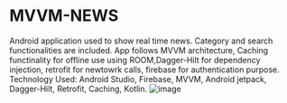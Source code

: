 # MVVM-NEWS
Android application used to show real time news. Category and search functionalities are included.
App follows MVVM architecture, Caching functinality for offline use using ROOM,Dagger-Hilt for dependency injection, retrofit for newtowrk calls, firebase for authentication purpose.
Technology Used: Android Studio, Firebase, MVVM, Android jetpack, Dagger-Hilt, Retrofit, Caching, Kotlin.
![image](https://github.com/Aseempaul007/MVVM-NEWS/assets/60665514/55ecb71c-0fd7-40e6-a245-01a527ba039f)

